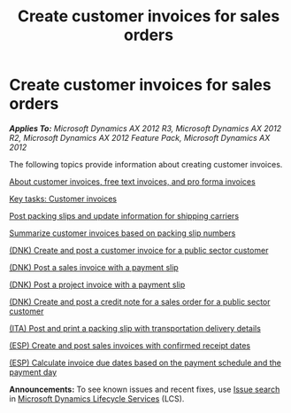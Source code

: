 ﻿---
title: Create customer invoices for sales orders
TOCTitle: Create customer invoices for sales orders
ms:assetid: 3c5f711f-700a-4cfb-ba1e-552d1a26fb82
ms:mtpsurl: https://technet.microsoft.com/en-us/library/Gg231156(v=AX.60)
ms:contentKeyID: 36056663
ms.date: 04/18/2014
mtps_version: v=AX.60
f1_keywords:
- invoices
- correct
- customer
- free text
- invoice
- hold
- correction
- free-text
- pro forma
- recurring
---

# Create customer invoices for sales orders 


_**Applies To:** Microsoft Dynamics AX 2012 R3, Microsoft Dynamics AX 2012 R2, Microsoft Dynamics AX 2012 Feature Pack, Microsoft Dynamics AX 2012_

The following topics provide information about creating customer invoices.

[About customer invoices, free text invoices, and pro forma invoices](about-customer-invoices-free-text-invoices-and-pro-forma-invoices.md)

[Key tasks: Customer invoices](key-tasks-customer-invoices.md)

[Post packing slips and update information for shipping carriers](post-packing-slips-and-update-information-for-shipping-carriers.md)

[Summarize customer invoices based on packing slip numbers](summarize-customer-invoices-based-on-packing-slip-numbers.md)

[(DNK) Create and post a customer invoice for a public sector customer](dnk-create-and-post-a-customer-invoice-for-a-public-sector-customer.md)

[(DNK) Post a sales invoice with a payment slip](dnk-post-a-sales-invoice-with-a-payment-slip.md)

[(DNK) Post a project invoice with a payment slip](dnk-post-a-project-invoice-with-a-payment-slip.md)

[(DNK) Create and post a credit note for a sales order for a public sector customer](dnk-create-and-post-a-credit-note-for-a-sales-order-for-a-public-sector-customer.md)

[(ITA) Post and print a packing slip with transportation delivery details](ita-post-and-print-a-packing-slip-with-transportation-delivery-details.md)

[(ESP) Create and post sales invoices with confirmed receipt dates](esp-create-and-post-sales-invoices-with-confirmed-receipt-dates.md)

[(ESP) Calculate invoice due dates based on the payment schedule and the payment day](esp-calculate-invoice-due-dates-based-on-the-payment-schedule-and-the-payment-day.md)

  
**Announcements:** To see known issues and recent fixes, use [Issue search](http://go.microsoft.com/fwlink/?linkid=389258) in [Microsoft Dynamics Lifecycle Services](http://go.microsoft.com/fwlink/?linkid=306505) (LCS).

